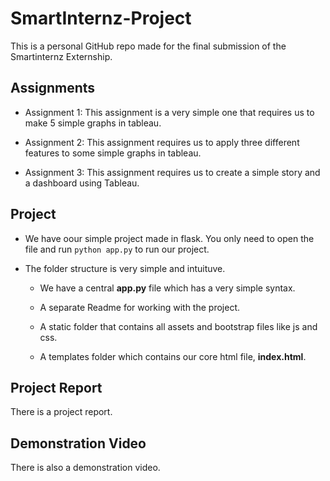 # SmartInternz-Project

This is a personal GitHub repo made for the final submission of the Smartinternz Externship.

## Assignments

- Assignment 1: This assignment is a very simple one that requires us to make 5 simple graphs in tableau.

- Assignment 2: This assignment requires us to apply three different features to some simple graphs in tableau.

- Assignment 3: This assignment requires us to create a simple story and a dashboard using Tableau.

## Project

- We have oour simple project made in flask. You only need to open the file and run `python app.py` to run our project.

- The folder structure is very simple and intuituve.

    - We have a central **app.py** file which has a very simple syntax.

    - A separate Readme for working with the project.

    - A static folder that contains all assets and bootstrap files like js and css.

    - A templates folder which contains our core html file, **index.html**.

## Project Report

There is a project report.

## Demonstration Video 

There is also a demonstration video.
